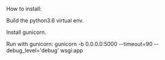 How to install:

Build the python3.6 virtual env.

Install gunicorn.

Run with gunicorn: gunicorn -b 0.0.0.0:5000 --timeout=90 --debug_level='debug' wsgi:app
